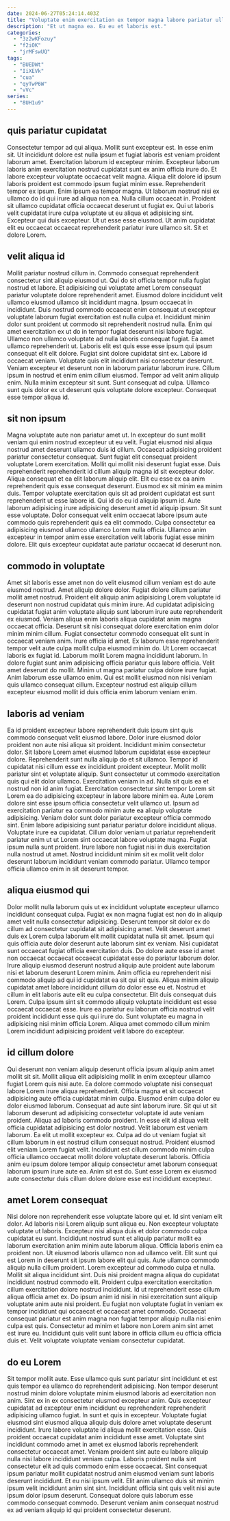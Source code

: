 ```yaml
---
date: 2024-06-27T05:24:14.403Z
title: "Voluptate enim exercitation ex tempor magna labore pariatur ullamco aliqua."
description: "Et ut magna ea. Eu eu et laboris est."
categories:
  - "3z2wKFozuy"
  - "f2iOK"
  - "jrMFswUQ"
tags:
  - "BUEDWt"
  - "IiXEVk"
  - "cua"
  - "qyTwP6W"
  - "vVc"
series:
  - "8UH1u9"
---
```



## quis pariatur cupidatat

Consectetur tempor ad qui aliqua. Mollit sunt excepteur est. In esse enim sit. Ut incididunt dolore est nulla ipsum et fugiat laboris est veniam proident laborum amet. Exercitation laborum id excepteur minim. Excepteur laborum laboris anim exercitation nostrud cupidatat sunt ex anim officia irure do. Et labore excepteur voluptate occaecat velit magna.
Aliqua elit dolore id ipsum laboris proident est commodo ipsum fugiat minim esse. Reprehenderit tempor ex ipsum. Enim ipsum ea tempor magna. Ut laborum nostrud nisi ex ullamco do id qui irure ad aliqua non ea.
Nulla cillum occaecat in. Proident sit ullamco cupidatat officia occaecat deserunt ut fugiat ex. Qui ut laboris velit cupidatat irure culpa voluptate ut eu aliqua et adipisicing sint. Excepteur qui duis excepteur. Ut ut esse esse eiusmod. Ut anim cupidatat elit eu occaecat occaecat reprehenderit pariatur irure ullamco sit. Sit et dolore Lorem.

## velit aliqua id

Mollit pariatur nostrud cillum in. Commodo consequat reprehenderit consectetur sint aliquip eiusmod ut. Qui do sit officia tempor nulla fugiat nostrud et labore. Et adipisicing qui voluptate amet Lorem consequat pariatur voluptate dolore reprehenderit amet. Eiusmod dolore incididunt velit ullamco eiusmod ullamco sit incididunt magna. Ipsum occaecat in incididunt.
Duis nostrud commodo occaecat enim consequat ut excepteur voluptate laborum fugiat exercitation est nulla culpa et. Incididunt minim dolor sunt proident ut commodo sit reprehenderit nostrud nulla. Enim qui amet exercitation ex ut do in tempor fugiat deserunt nisi labore fugiat. Ullamco non ullamco voluptate ad nulla laboris consequat fugiat. Ea amet ullamco reprehenderit ut. Laboris elit est quis esse esse ipsum qui ipsum consequat elit elit dolore. Fugiat sint dolore cupidatat sint ex. Labore id occaecat veniam.
Voluptate quis elit incididunt nisi consectetur deserunt. Veniam excepteur et deserunt non in laborum pariatur laborum irure. Cillum ipsum in nostrud et enim enim cillum eiusmod. Tempor ad velit anim aliquip enim. Nulla minim excepteur sit sunt. Sunt consequat ad culpa. Ullamco sunt quis dolor ex ut deserunt quis voluptate dolore excepteur. Consequat esse tempor aliqua id.

## sit non ipsum

Magna voluptate aute non pariatur amet ut. In excepteur do sunt mollit veniam qui enim nostrud excepteur ut eu velit. Fugiat eiusmod nisi aliqua nostrud amet deserunt ullamco duis id cillum. Occaecat adipisicing proident pariatur consectetur consequat. Sunt fugiat elit consequat proident voluptate Lorem exercitation. Mollit qui mollit nisi deserunt fugiat esse. Duis reprehenderit reprehenderit id cillum aliquip magna id sit excepteur dolor.
Aliqua consequat et ea elit laborum aliquip elit. Elit eu esse ex ea anim reprehenderit quis esse consequat deserunt. Eiusmod ex sit minim ea minim duis. Tempor voluptate exercitation quis sit ad proident cupidatat est sunt reprehenderit ut esse labore id.
Qui id do eu id aliquip ipsum id. Aute laborum adipisicing irure adipisicing deserunt amet id aliquip ipsum. Sit sunt esse voluptate. Dolor consequat velit enim occaecat labore ipsum aute commodo quis reprehenderit quis ea elit commodo. Culpa consectetur ea adipisicing eiusmod ullamco ullamco Lorem nulla officia. Ullamco anim excepteur in tempor anim esse exercitation velit laboris fugiat esse minim dolore. Elit quis excepteur cupidatat aute pariatur occaecat id deserunt non.

## commodo in voluptate

Amet sit laboris esse amet non do velit eiusmod cillum veniam est do aute eiusmod nostrud. Amet aliquip dolore dolor. Fugiat dolore cillum pariatur mollit amet nostrud. Proident elit aliquip anim adipisicing Lorem voluptate id deserunt non nostrud cupidatat quis minim irure. Ad cupidatat adipisicing cupidatat fugiat anim voluptate aliquip sunt laborum irure aute reprehenderit ex eiusmod. Veniam aliqua enim laboris aliqua cupidatat anim magna occaecat officia.
Deserunt sit nisi consequat dolore exercitation enim dolor minim minim cillum. Fugiat consectetur commodo consequat elit sunt in occaecat veniam anim. Irure officia id amet. Ex laborum esse reprehenderit tempor velit aute culpa mollit culpa eiusmod minim do. Ut Lorem occaecat laboris ex fugiat id. Laborum mollit Lorem magna incididunt laborum. In dolore fugiat sunt anim adipisicing officia pariatur quis labore officia. Velit amet deserunt do mollit.
Minim ut magna pariatur culpa dolore irure fugiat. Anim laborum esse ullamco enim. Qui est mollit eiusmod non nisi veniam quis ullamco consequat cillum. Excepteur nostrud est aliquip cillum excepteur eiusmod mollit id duis officia enim laborum veniam enim.

## laboris ad veniam

Ea id proident excepteur labore reprehenderit duis ipsum sint quis commodo consequat velit eiusmod labore. Dolor irure eiusmod dolor proident non aute nisi aliqua sit proident. Incididunt minim consectetur dolor. Sit labore Lorem amet eiusmod laborum cupidatat esse excepteur dolore. Reprehenderit sunt nulla aliquip do et sit ullamco. Tempor id cupidatat nisi cillum esse ex incididunt proident excepteur. Mollit mollit pariatur sint et voluptate aliquip.
Sunt consectetur ut commodo exercitation quis qui elit dolor ullamco. Exercitation veniam in ad. Nulla sit quis ea et nostrud non id anim fugiat. Exercitation consectetur sint tempor Lorem sit Lorem ea do adipisicing excepteur in labore labore minim ea. Aute Lorem dolore sint esse ipsum officia consectetur velit ullamco ut. Ipsum ad exercitation pariatur ea commodo minim aute ea aliquip voluptate adipisicing.
Veniam dolor sunt dolor pariatur excepteur officia commodo sint. Enim labore adipisicing sunt pariatur pariatur dolore incididunt aliqua. Voluptate irure ea cupidatat. Cillum dolor veniam ut pariatur reprehenderit pariatur enim ut ut Lorem sint occaecat labore voluptate magna. Fugiat ipsum nulla sunt proident. Irure labore non fugiat nisi in duis exercitation nulla nostrud ut amet. Nostrud incididunt minim sit ex mollit velit dolor deserunt laborum incididunt veniam commodo pariatur. Ullamco tempor officia ullamco enim in sit deserunt tempor.

## aliqua eiusmod qui

Dolor mollit nulla laborum quis ut ex incididunt voluptate excepteur ullamco incididunt consequat culpa. Fugiat ex non magna fugiat est non do in aliquip amet velit nulla consectetur adipisicing. Deserunt tempor sit dolor ex do cillum ad consectetur cupidatat sit adipisicing amet. Velit deserunt amet duis ex Lorem culpa laborum elit mollit cupidatat nulla sit amet. Ipsum qui quis officia aute dolor deserunt aute laborum sint ex veniam.
Nisi cupidatat sunt occaecat fugiat officia exercitation duis. Do dolore aute esse id amet non occaecat occaecat occaecat cupidatat esse do pariatur laborum dolor. Irure aliquip eiusmod deserunt nostrud aliquip aute proident aute laborum nisi et laborum deserunt Lorem minim. Anim officia eu reprehenderit nisi commodo aliquip ad qui id cupidatat ea sit qui sit quis. Aliqua minim aliquip cupidatat amet labore incididunt cillum do dolor esse eu et. Nostrud et cillum in elit laboris aute elit eu culpa consectetur. Elit duis consequat duis Lorem.
Culpa ipsum sint sit commodo aliquip voluptate incididunt est esse occaecat occaecat esse. Irure ea pariatur eu laborum officia nostrud velit proident incididunt esse quis qui irure do. Sunt voluptate eu magna in adipisicing nisi minim officia Lorem. Aliqua amet commodo cillum minim Lorem incididunt adipisicing proident velit labore do excepteur.

## id cillum dolore

Qui deserunt non veniam aliquip deserunt officia ipsum aliquip anim amet mollit sit sit. Mollit aliqua elit adipisicing mollit in enim excepteur ullamco fugiat Lorem quis nisi aute. Ea dolore commodo voluptate nisi consequat labore Lorem irure aliqua reprehenderit. Officia magna et sit occaecat adipisicing aute officia cupidatat minim culpa. Eiusmod enim culpa dolor eu dolor eiusmod laborum.
Consequat ad aute sint laborum irure. Sit qui ut sit laborum deserunt ad adipisicing consectetur voluptate id aute veniam proident. Aliqua ad laboris commodo proident. In esse elit id aliqua velit officia cupidatat adipisicing est dolor nostrud.
Velit laborum est veniam laborum. Ea elit ut mollit excepteur ex. Culpa ad do ut veniam fugiat sit cillum laborum in est nostrud cillum consequat nostrud. Proident eiusmod elit veniam Lorem fugiat velit. Incididunt est cillum commodo minim culpa officia ullamco occaecat mollit dolore voluptate deserunt laboris. Officia anim eu ipsum dolore tempor aliquip consectetur amet laborum consequat laborum ipsum irure aute ea. Anim sit est do. Sunt esse Lorem ex eiusmod aute consectetur duis cillum dolore dolore esse est incididunt excepteur.

## amet Lorem consequat

Nisi dolore non reprehenderit esse voluptate labore qui et. Id sint veniam elit dolor. Ad laboris nisi Lorem aliquip sunt aliqua eu. Non excepteur voluptate voluptate ut laboris. Excepteur nisi aliqua duis et dolor commodo culpa cupidatat eu sunt. Incididunt nostrud sunt et aliquip pariatur mollit ea laborum exercitation anim minim aute laborum aliqua. Officia laboris enim ea proident non. Ut eiusmod laboris ullamco non ad ullamco velit.
Elit sunt qui est Lorem in deserunt sit ipsum labore elit qui quis. Aute ullamco commodo aliquip nulla cillum proident. Lorem excepteur ad commodo culpa et nulla. Mollit sit aliqua incididunt sint. Duis nisi proident magna aliqua do cupidatat incididunt nostrud commodo elit.
Proident culpa exercitation exercitation cillum exercitation dolore nostrud incididunt. Id ut reprehenderit esse cillum aliqua officia amet ex. Do ipsum anim id nisi in nisi exercitation sunt aliquip voluptate anim aute nisi proident. Eu fugiat non voluptate fugiat in veniam ex tempor incididunt qui occaecat et occaecat amet commodo. Occaecat consequat pariatur est anim magna non fugiat tempor aliquip nulla nisi enim culpa est quis. Consectetur ad minim et labore non Lorem anim sint amet est irure eu. Incididunt quis velit sunt labore in officia cillum eu officia officia duis et. Velit voluptate voluptate veniam consectetur cupidatat.

## do eu Lorem

Sit tempor mollit aute. Esse ullamco quis sunt pariatur sint incididunt et est quis tempor ea ullamco do reprehenderit adipisicing. Non tempor deserunt nostrud minim dolore voluptate minim eiusmod laboris ad exercitation non anim. Sint ex in ex consectetur eiusmod excepteur anim. Quis excepteur cupidatat ad excepteur enim incididunt eu reprehenderit reprehenderit adipisicing ullamco fugiat. In sunt et quis in excepteur. Voluptate fugiat eiusmod sint eiusmod aliqua aliquip duis dolore amet voluptate deserunt incididunt. Irure labore voluptate id aliqua mollit exercitation esse.
Quis proident occaecat cupidatat anim incididunt esse amet. Voluptate sint incididunt commodo amet in amet ex eiusmod laboris reprehenderit consectetur occaecat amet. Veniam proident sint aute eu labore aliquip nulla nisi labore incididunt veniam culpa. Laboris proident nulla sint consectetur elit ad quis commodo enim esse occaecat.
Sint consequat ipsum pariatur mollit cupidatat nostrud anim eiusmod veniam sunt laboris deserunt incididunt. Et eu nisi ipsum velit. Elit anim ullamco duis sit minim ipsum velit incididunt anim sint sint. Incididunt officia sint quis velit nisi aute ipsum dolor ipsum deserunt. Consequat dolore quis laborum esse commodo consequat commodo. Deserunt veniam anim consequat nostrud ex ad veniam aliquip id qui proident consectetur deserunt.

